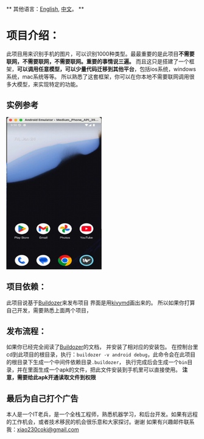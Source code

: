 ** 其他语言：[English](README.md), [中文](README_zh.md)。 **
# 项目介绍：
此项目用来识别手机的图片，可以识别1000种类型。最最重要的是此项目**不需要联网，不需要联网，不需要联网。重要的事情说三遍。**
而且这只是搭建了一个框架，**可以调用任意模型，可以少量代码迁移到其他平台**，包括ios系统，windows系统，mac系统等等。
所以熟悉了这套框架，你可以在你本地不需要联网调用很多大模型，来实现特定的功能。
## 实例参考
<img src="doc/demo.gif" width = "250" height = "400" alt="图片说明" align=center />

## 项目依赖：
此项目说基于[Buildozer](https://buildozer.readthedocs.io/en/latest/)来发布项目
界面是用[kivymd](https://kivymd.readthedocs.io/en/latest/)画出来的。
所以如果你打算自己开发，需要熟悉上面两个项目，
## 发布流程：
如果你已经完全阅读了[Buildozer](https://buildozer.readthedocs.io/en/latest/)的文档，
并安装了相对应的安装包。
在控制台里cd到此项目的根目录，执行：`buildozer -v android debug`，此命令会在此项目的根目录下生成一个中间件依赖目录`.buildozer`，
执行完成后会生成一个`bin`目录，并在里面生成一个apk的文件，把此文件安装到手机里可以直接使用。
**注意，需要给此apk开通读取文件到权限**
## 最后为自己打个广告
本人是一个IT老兵，是一个全栈工程师，熟悉机器学习，和后台开发。如果有远程的工作机会，或者技术移民的机会很乐意和大家探讨。谢谢
如果有兴趣邮件联系我：xiao230coki@gmail.com
